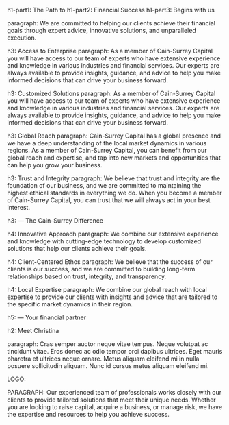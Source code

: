 <!-- HERO SECTION -->

h1-part1: The Path to
h1-part2: Financial Success
h1-part3: Begins with us

paragraph: We are committed to helping our clients achieve their financial goals through expert advice, innovative solutions, and unparalleled execution.

<!-- FEATURES SECTION - 1 -->

h3: Access to Enterprise
paragraph: As a member of Cain-Surrey Capital you will have access to our team of experts who have extensive experience and knowledge in various industries and financial services. Our experts are always available to provide insights, guidance, and advice to help you make informed decisions that can drive your business forward.

h3: Customized Solutions
paragraph: As a member of Cain-Surrey Capital you will have access to our team of experts who have extensive experience and knowledge in various industries and financial services. Our experts are always available to provide insights, guidance, and advice to help you make informed decisions that can drive your business forward.

h3: Global Reach
paragraph: Cain-Surrey Capital has a global presence and we have a deep understanding of the local market dynamics in various regions. As a member of Cain-Surrey Capital, you can benefit from our global reach and expertise, and tap into new markets and opportunities that can help you grow your business.

h3: Trust and Integrity
paragraph: We believe that trust and integrity are the foundation of our business, and we are committed to maintaining the highest ethical standards in everything we do. When you become a member of Cain-Surrey Capital, you can trust that we will always act in your best interest.

<!-- FEATURES SECTION - 2 -->

h3: — The Cain-Surrey Difference

h4: Innovative Approach
paragraph: We combine our extensive experience and knowledge with cutting-edge technology to develop customized solutions that help our clients achieve their goals.

h4: Client-Centered Ethos
paragraph: We believe that the success of our clients is our success, and we are committed to building long-term relationships based on trust, integrity, and transparency.

h4: Local Expertise
paragraph: We combine our global reach with local expertise to provide our clients with insights and advice that are tailored to the specific market dynamics in their region.

<!-- ABOUT US SECTION -->

h5: — Your financial partner

h2: Meet Christina

paragraph: Cras semper auctor neque vitae tempus. Neque volutpat ac tincidunt vitae. Eros donec ac odio tempor orci dapibus ultrices. Eget mauris pharetra et ultrices neque ornare. Metus aliquam eleifend mi in nulla posuere sollicitudin aliquam. Nunc id cursus metus aliquam eleifend mi.


<!-- FOOTER SECTION -->

LOGO:

PARAGRAPH: Our experienced team of professionals works closely with our clients to provide tailored solutions that meet their unique needs. Whether you are looking to raise capital, acquire a business, or manage risk, we have the expertise and resources to help you achieve success.

<!-- FOOTER LINKS -->

